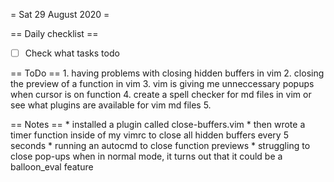 = Sat 29 August 2020 =

== Daily checklist ==

* [ ] Check what tasks todo

== ToDo ==
    1. having problems with closing hidden buffers in vim
	2. closing the preview of a function in vim
	3. vim is giving me unneccessary popups when cursor is on function
	4. create a spell checker for md files in vim or see what plugins are available for vim md files
	5. 

== Notes ==
    * installed a plugin called close-buffers.vim
	* then wrote a timer function inside of my vimrc to close all hidden buffers every 5 seconds
	* running an autocmd to close function previews
	* struggling to close pop-ups when in normal mode, it turns out that it could be a balloon_eval feature

